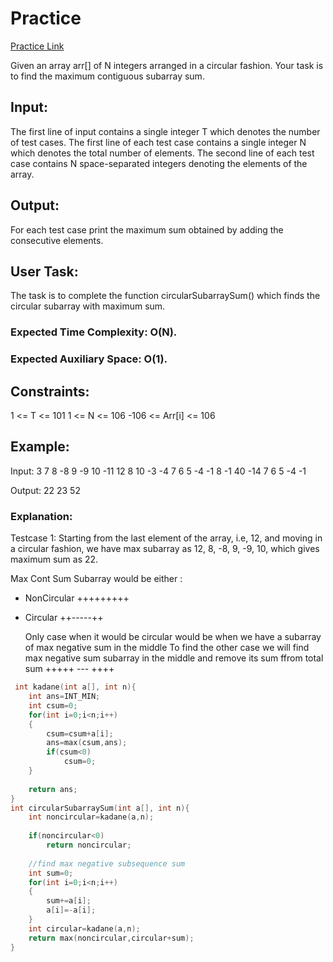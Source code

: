 # Practice
[Practice Link](https://practice.geeksforgeeks.org/problems/max-circular-subarray-sum/0)

Given an array arr[] of N integers arranged in a circular fashion. Your task is to find the maximum contiguous subarray sum.

## Input:
The first line of input contains a single integer T which denotes the number of test cases. The first line of each test case contains a single integer N which denotes the total number of elements. The second line of each test case contains N space-separated integers denoting the elements of the array.

## Output:
For each test case print the maximum sum obtained by adding the consecutive elements.

## User Task:
The task is to complete the function circularSubarraySum() which finds the circular subarray with maximum sum.

### Expected Time Complexity: O(N).
### Expected Auxiliary Space: O(1).

## Constraints:
1 <= T <= 101
1 <= N <= 106
-106 <= Arr[i] <= 106

## Example:
Input:
3
7
8 -8 9 -9 10 -11 12
8
10 -3 -4 7 6 5 -4 -1
8
-1 40 -14 7 6 5 -4 -1

Output:
22
23
52

### Explanation:
Testcase 1: Starting from the last element of the array, i.e, 12, and moving in a circular fashion, we have max subarray as 12, 8, -8, 9, -9, 10, which gives maximum sum as 22.


  Max Cont Sum Subarray would be either : 
  - NonCircular +++++++++
  - Circular    ++-----++

    Only case when it would be circular would be when we have a subarray of max negative sum in the middle
    To find the other case we will find max negative sum subarray in the middle and remove its sum ffrom total sum
    +++++ --- ++++


```cpp
 int kadane(int a[], int n){
    int ans=INT_MIN;
    int csum=0;
    for(int i=0;i<n;i++)
    {
        csum=csum+a[i];
        ans=max(csum,ans);
        if(csum<0)
            csum=0;
    }
    
    return ans;
}
int circularSubarraySum(int a[], int n){
    int noncircular=kadane(a,n);
  
    if(noncircular<0)
        return noncircular;
    
    //find max negative subsequence sum
    int sum=0;
    for(int i=0;i<n;i++)
    {
        sum+=a[i];
        a[i]=-a[i];
    }
    int circular=kadane(a,n);
    return max(noncircular,circular+sum);
}
 
 ```
